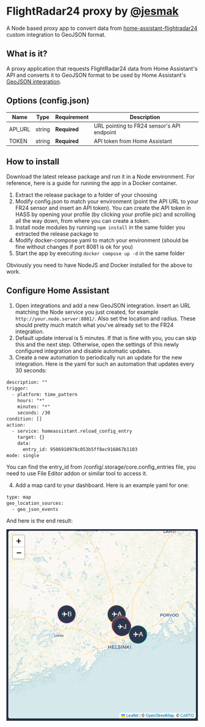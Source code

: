 # FlightRadar24 proxy by [@jesmak](https://www.github.com/jesmak)

A Node based proxy app to convert data from [home-assistant-flightradar24](https://github.com/AlexandrErohin/home-assistant-flightradar24) custom integration to GeoJSON format.

## What is it?

A proxy application that requests FlightRadar24 data from Home Assistant's API and converts it to GeoJSON format to be used by Home Assistant's [GeoJSON integration](https://www.home-assistant.io/integrations/geo_json_events/).

## Options (config.json)

| Name           | Type    | Requirement  | Description                                       | 
| ---------------| ------- | ------------ | ------------------------------------------------- | 
| API_URL        | string  | **Required** | URL pointing to FR24 sensor's API endpoint        | 
| TOKEN          | string  | **Required** | API token from Home Assistant                     | 

## How to install

Download the latest release package and run it in a Node environment. For reference, here is a guide for running the app in a Docker container.

1. Extract the release package to a folder of your choosing
2. Modify config.json to match your environment (point the API URL to your FR24 sensor and insert an API token). You can create the API token in HASS by opening your profile (by clicking your profile pic) and scrolling all the way down, from where you can create a token.
3. Install node modules by running `npm install` in the same folder you extracted the release package to
4. Modify docker-compose.yaml to match your environment (should be fine without changes if port 8081 is ok for you)
5. Start the app by executing `docker compose up -d` in the same folder

Obviously you need to have NodeJS and Docker installed for the above to work.

## Configure Home Assistant

1. Open integrations and add a new GeoJSON integration. Insert an URL matching the Node service you just created, for example `http://your.node.server:8081/`. Also set the location and radius. These should pretty much match what you've already set to the FR24 integration.
2. Default update interval is 5 minutes. If that is fine with you, you can skip this and the next step. Otherwise, open the settings of this newly configured integration and disable automatic updates.
3. Create a new automation to periodically run an update for the new integration. Here is the yaml for such an automation that updates every 30 seconds:

```
description: ""
trigger:
  - platform: time_pattern
    hours: "*"
    minutes: "*"
    seconds: /30
condition: []
action:
  - service: homeassistant.reload_config_entry
    target: {}
    data:
      entry_id: 9506910978c053b5ff8ec916067b1103
mode: single
```
You can find the entry_id from /config/.storage/core.config_entries file, you need to use File Editor addon or similar tool to access it.


4. Add a map card to your dashboard. Here is an example yaml for one:

```
type: map
geo_location_sources:
  - geo_json_events
```

And here is the end result:

![fr24_proxy](fr24_proxy.png)
